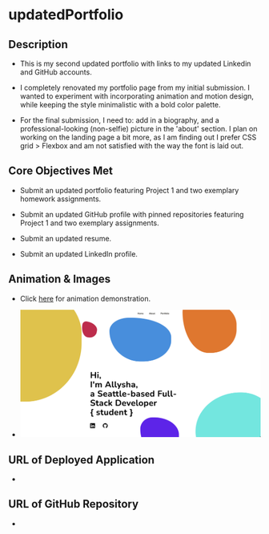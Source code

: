 # updatedPortfolio

## Description

* This is my second updated portfolio with links to my updated Linkedin and GitHub accounts. 

* I completely renovated my portfolio page from my initial submission. I wanted to experiment with incorporating animation and motion design, while keeping the style minimalistic with a bold color palette. 

* For the final submission, I need to: add in a biography, and a professional-looking (non-selfie) picture in the 'about' section. I plan on working on the landing page a bit more, as I am finding out I prefer CSS grid > Flexbox and am not satisfied with the way the font is laid out.   


## Core Objectives Met

* Submit an updated portfolio featuring Project 1 and two exemplary homework assignments.

* Submit an updated GitHub profile with pinned repositories featuring Project 1 and two exemplary assignments.

* Submit an updated resume.

* Submit an updated LinkedIn profile.


## Animation & Images

* Click [here](https://drive.google.com/file/d/1irKlzIb7i2jPGobVLLAqWnS-ssDQ1lft/view?usp=sharing) for animation demonstration.

* ![Portfolio Landing Page](assets/images/PortfolioLandingPage.png)


## URL of Deployed Application

* 


## URL of GitHub Repository

* 